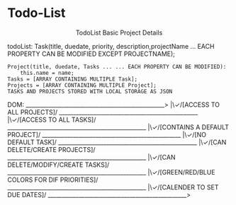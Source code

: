 # Todo-List

<p align="center">TodoList Basic Project Details</p>
todoList:
	Task(title, duedate, priority, description,projectName ... EACH PROPERTY CAN BE MODIFIED EXCEPT PROJECTNAME);

	Project(title, duedate, Tasks ... ... EACH PROPERTY CAN BE MODIFIED):
		this.name = name;
	Tasks = [ARRAY CONTAINING MULTIPLE Task];
	Projects = [ARRAY CONTAINING MULTIPLE Project];
	TASKS AND PROJECTS STORED WITH LOCAL STORAGE AS JSON

DOM:
	_________________________________________________>
	|\✓/[ACCESS TO ALL PROJECTS]\/
	_________________________________________________
	|\✓/[ACCESS TO ALL TASKS]\/
	_________________________________________________
	|\✓/[CONTAINS A DEFAULT PROJECT]\/
	_________________________________________________
	|\✓/[NO DEFAULT TASK]\/
	_________________________________________________
	|\✓/[CAN DELETE/CREATE PROJECTS]\/
	_________________________________________________
	|\✓/[CAN DELETE/MODIFY/CREATE TASKS]\/
	_________________________________________________
	|\✓/[GREEN/RED/BLUE COLORS FOR DIF PRIORITIES]\/
	_________________________________________________
	|\✓/[CALENDER TO SET DUE DATES]\/
	_________________________________________________>


